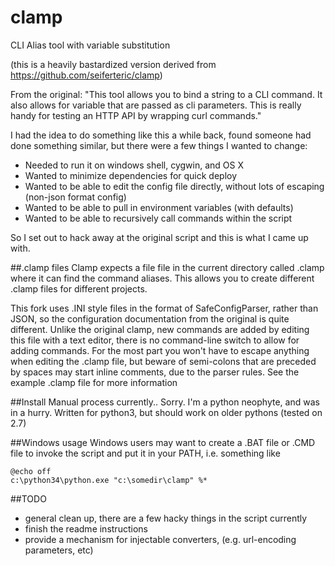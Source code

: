 # clamp
CLI Alias tool with variable substitution

(this is a heavily bastardized version derived from https://github.com/seiferteric/clamp)

From the original: "This tool allows you to bind a string to a CLI command. It also allows for variable that are passed as cli parameters. This is really handy for testing an HTTP API by wrapping curl commands."

I had the idea to do something like this a while back, found someone had done something similar, but there were a few things I wanted to change:

- Needed to run it on windows shell, cygwin, and OS X
- Wanted to minimize dependencies for quick deploy
- Wanted to be able to edit the config file directly, without lots of escaping (non-json format config)
- Wanted to be able to pull in environment variables (with defaults)
- Wanted to be able to recursively call commands within the script

So I set out to hack away at the original script and this is what I came up with.


##.clamp files
Clamp expects a file file in the current directory called .clamp where it can find the command aliases. This allows you to create different .clamp files for different projects.

This fork uses .INI style files in the format of SafeConfigParser, rather than JSON, so the configuration documentation from the original is quite different.  Unlike the original clamp, new commands are added by editing this file with a text editor, there is no command-line switch to allow for adding commands.  For the most part you won't have to escape anything when editing the .clamp file, but beware of semi-colons that are preceded by spaces may start inline comments, due to the parser rules.  See the example .clamp file for more information


##Install
Manual process currently.. Sorry.  I'm a python neophyte, and was in a hurry.
Written for python3, but should work on older pythons (tested on 2.7)

##Windows usage
Windows users may want to create a .BAT file or .CMD file to invoke the script and put it in your PATH, i.e. something like
```
@echo off
c:\python34\python.exe "c:\somedir\clamp" %*
```

##TODO
- general clean up, there are a few hacky things in the script currently
- finish the readme instructions
- provide a mechanism for injectable converters, (e.g. url-encoding parameters, etc)
